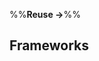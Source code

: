 <link rel="stylesheet" href="{{baseUrl}}/css/textbook.css">

<div class="website-content">

%%**Reuse →**%%

## Frameworks

<div id="main">

<include src="what/embed.md" />
<include src="frameworksVsLibraries/embed.md" />

</div>

</div>
